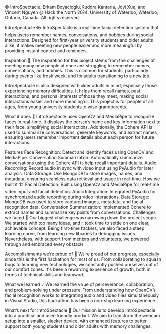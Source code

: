 © IntroSpectacle. Erkam Boyacioglu, Ruddra Kantaria, Joyi Xue, and Vincent Nguyen @ Hack the North 2024. University of Waterloo, Waterloo, Ontario, Canada. All rights reserved.

IntroSpectacle 👓
IntroSpectacle is a real-time facial detection system that helps users remember names, conversations, and hobbies during social interactions. Designed for first-year university students and older adults alike, it makes meeting new people easier and more meaningful by providing instant context and reminders.

Inspiration 🌟
The inspiration for this project stems from the challenges of meeting many new people at once and struggling to remember names, conversations, and hobbies. This is common for students, particularly during events like frosh week, and for adults transitioning to a new job.

IntroSpectacle is also designed with older adults in mind, especially those experiencing memory difficulties. It helps them recall names, past interactions, and personal interests of those they meet, making social interactions easier and more meaningful. This project is for people of all ages, from young university students to wise grandparents.

What it does 🤖
IntroSpectacle uses OpenCV and MediaPipe to recognize faces in real-time. It displays the person’s name and key information next to their face, simplifying social interactions. Additionally, the Cohere API is used to summarize conversations, generate keywords, and extract names, ensuring users remember important details about each person for future interactions.

Features
Face Recognition: Detect and identify faces using OpenCV and MediaPipe.
Conversation Summarization: Automatically summarize conversations using the Cohere API to help recall important details.
Audio Recording: Record audio in sync with video input using PyAudio for later analysis.
Data Storage: Use MongoDB to store images, names, and metadata, ensuring seamless data retrieval and usage in real-time.
How we built it 🏗️
Facial Detection: Built using OpenCV and MediaPipe for real-time video input and facial detection.
Audio Integration: Integrated PyAudio for synchronized audio recording during video interactions.
Data Storage: MongoDB was used to store captured images, metadata, and facial recognition data.
Conversation Summarization: Implemented Cohere to extract names and summarize key points from conversations.
Challenges we faced 🎯
Our biggest challenge was narrowing down the project scope. We started with too many ideas, and it took time to settle on one clear, achievable concept. Being first-time hackers, we also faced a steep learning curve, from learning new libraries to debugging issues. Nevertheless, with support from mentors and volunteers, we powered through and embraced every obstacle.

Accomplishments we’re proud of 🥇
We’re proud of our progress, especially since this is the first hackathon for most of us. From collaborating to squash bugs to learning new technologies, we constantly pushed ourselves out of our comfort zones. It's been a rewarding experience of growth, both in terms of technical skills and teamwork.

What we learned 💡
We learned the value of perseverance, collaboration, and problem-solving under pressure. From understanding how OpenCV’s facial recognition works to integrating audio and video files simultaneously in Visual Studio, this hackathon has been a non-stop learning experience.

What’s next for IntroSpectacle 🔮
Our mission is to develop IntroSpectacle into a practical and user-friendly product. We aim to transform the webcam setup into a smaller, sleeker device, with enhanced features to better support both young students and older adults with memory challenges.

